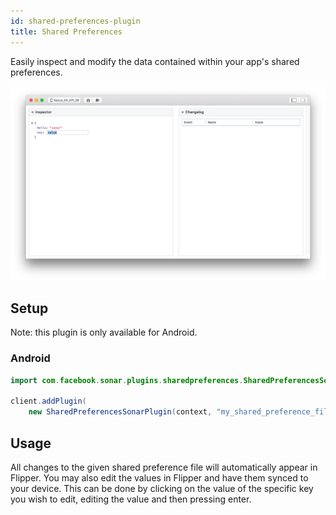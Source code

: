 ```yaml
---
id: shared-preferences-plugin
title: Shared Preferences
---
```


Easily inspect and modify the data contained within your app's shared preferences.

![Shared Preferences Plugin](/docs/assets/shared-preferences.png)

## Setup

Note: this plugin is only available for Android.

### Android

```java
import com.facebook.sonar.plugins.sharedpreferences.SharedPreferencesSonarPlugin;

client.addPlugin(
    new SharedPreferencesSonarPlugin(context, "my_shared_preference_file"));
```

## Usage

All changes to the given shared preference file will automatically appear in Flipper. You may also edit the values in Flipper and have them synced to your device. This can be done by clicking on the value of the specific key you wish to edit, editing the value and then pressing enter.
